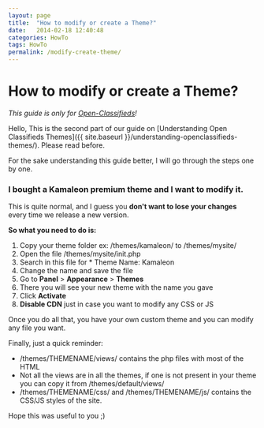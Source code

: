 ```yaml
---
layout: page
title:  "How to modify or create a Theme?"
date:   2014-02-18 12:40:48
categories: HowTo
tags: HowTo
permalink: /modify-create-theme/
---
```

# How to modify or create a Theme?

_This guide is only for [Open-Classifieds](http://open-classifieds.com/)!_

Hello, This is the second part of our guide on [Understanding Open Classifieds Themes]({{ site.baseurl }}/understanding-openclassifieds-themes/). Please read before. 

For the sake understanding this guide better, I will go through the steps one by one. 

### I bought a Kamaleon premium theme and I want to modify it.

This is quite normal, and I guess you **don't want to lose your changes** every time we release a new version. 

**So what you need to do is:**

1. Copy your theme folder ex: /themes/kamaleon/ to /themes/mysite/
2. Open the file /themes/mysite/init.php
3. Search in this file for * Theme Name: Kamaleon
4. Change the name and save the file
5. Go to **Panel** > **Appearance** > **Themes**
6. There you will see your new theme with the name you gave
7. Click **Activate**
8. **Disable CDN** just in case you want to modify any CSS or JS

Once you do all that, you have your own custom theme and you can modify any file you want. 

Finally, just a quick reminder: 

* /themes/THEMENAME/views/ contains the php files with most of the HTML
* Not all the views are in all the themes, if one is not present in your theme you can copy it from /themes/default/views/
* /themes/THEMENAME/css/ and /themes/THEMENAME/js/ contains the CSS/JS styles of the site.

Hope this was useful to you ;)

<!--title: How to modify or create a Theme?
link: http://open-classifieds.com/2014/02/18/modify-create-theme/
author: admin
description: 
post_id: 11417
created: 2014/02/18 13:40:48
created_gmt: 2014/02/18 12:40:48
comment_status: open
post_name: modify-create-theme
status: publish
post_type: post-->